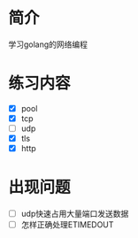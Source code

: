 # 简介
学习golang的网络编程

# 练习内容
- [x] pool
- [x] tcp
- [ ] udp
- [x] tls
- [x] http

# 出现问题
- [ ] udp快速占用大量端口发送数据
- [ ] 怎样正确处理ETIMEDOUT